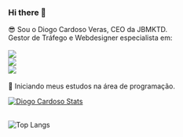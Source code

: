 ### Hi there 👋

<!--
**jbmktd/jbmktd** is a ✨ _special_ ✨ repository because its `README.md` (this file) appears on your GitHub profile.

Here are some ideas to get you started:

- 🔭 I’m currently working on ...
- 🌱 I’m currently learning ...
- 👯 I’m looking to collaborate on ...
- 🤔 I’m looking for help with ...
- 💬 Ask me about ...
- 📫 How to reach me: ...
- 😄 Pronouns: ...
- ⚡ Fun fact: ...
-->

:sunglasses: Sou o Diogo Cardoso Veras, CEO da JBMKTD.<br>
Gestor de Tráfego e Webdesigner especialista em:<br>
<br>
<img src="https://img.shields.io/badge/HTML5-E34F26?style=for-the-badge&logo=html5&logoColor=white" /><br>
<img src="https://img.shields.io/badge/CSS3-1572B6?style=for-the-badge&logo=css3&logoColor=white" /><br>
<img src="https://img.shields.io/badge/Wordpress-21759B?style=for-the-badge&logo=wordpress&logoColor=white" /><br>
<br>
:facepunch: Iniciando meus estudos na área de programação.


[![Diogo Cardoso Stats](https://github-readme-stats.vercel.app/api?username=jbmktd&show_icons=true&theme=transparent)](https://github.com/anuraghazra/github-readme-stats)<br>
<br>

![Top Langs](https://github-readme-stats.vercel.app/api/top-langs/?username=anuraghazra&layout=compact)
